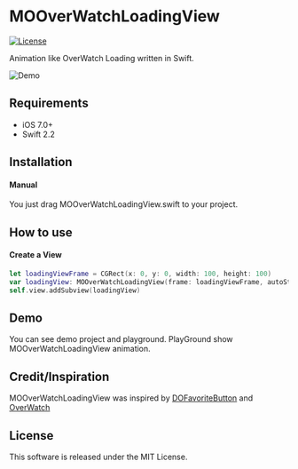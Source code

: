 # MOOverWatchLoadingView
[![License](https://img.shields.io/cocoapods/l/DOFavoriteButton.svg?style=flat)](https://github.com/minsOne/MOOverWatchLoadingView/blob/master/LICENSE)

Animation like OverWatch Loading written in Swift.

![Demo](https://raw.githubusercontent.com/minsOne/MOOverWatchLoadingView/master/resource/demo.gif)

## Requirements
* iOS 7.0+
* Swift 2.2

## Installation
#### Manual

You just drag MOOverWatchLoadingView.swift to your project.

## How to use
#### Create a View
```swift
let loadingViewFrame = CGRect(x: 0, y: 0, width: 100, height: 100)
var loadingView: MOOverWatchLoadingView(frame: loadingViewFrame, autoStartAnimation: true)
self.view.addSubview(loadingView)
```

## Demo
You can see demo project and playground. PlayGround show MOOverWatchLoadingView animation.

## Credit/Inspiration
MOOverWatchLoadingView was inspired by [DOFavoriteButton](https://github.com/okmr-d/DOFavoriteButton) and [OverWatch](https://playoverwatch.com)

## License
This software is released under the MIT License.
